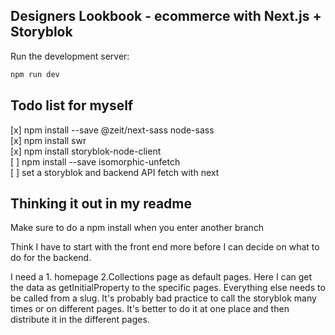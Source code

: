## Designers Lookbook - ecommerce with Next.js + Storyblok

Run the development server:

```bash
npm run dev
```

## Todo list for myself

[x] npm install --save @zeit/next-sass node-sass </br>
[x] npm install swr</br>
[x] npm install storyblok-node-client</br>
[ ] npm install --save isomorphic-unfetch</br>
[ ] set a storyblok and backend API fetch with next</br>

## Thinking it out in my readme

Make sure to do a npm install when you enter another branch

Think I have to start with the front end more before I can decide on what to do for the backend.

I need a 1. homepage 2.Collections page as default pages. Here I can get the data as getInitialProperty to the specific pages.
Everything else needs to be called from a slug.
It's probably bad practice to call the storyblok many times or on different pages. It's better to do it at one place and then distribute it in the different pages.
